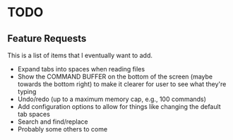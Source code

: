 # TODO
## Feature Requests
This is a list of items that I eventually want to add.
* Expand tabs into spaces when reading files
* Show the COMMAND BUFFER on the bottom of the screen (maybe towards the bottom right) to make it clearer for user to see what they're typing
* Undo/redo (up to a maximum memory cap, e.g., 100 commands)
* Add configuration options to allow for things like changing the default tab spaces
* Search and find/replace
* Probably some others to come
